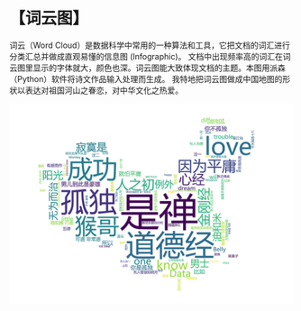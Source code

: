 # 【词云图】

词云（Word Cloud）是数据科学中常用的一种算法和工具，它把文档的词汇进行分类汇总并做成直观易懂的信息图 (Infographic)。
文档中出现频率高的词汇在词云图里显示的字体就大，颜色也深。词云图能大致体现文档的主题。本图用派森（Python）软件将诗文作品输入处理而生成。
我特地把词云图做成中国地图的形状以表达对祖国河山之眷恋，对中华文化之热爱。

![](word_cloud.png)
